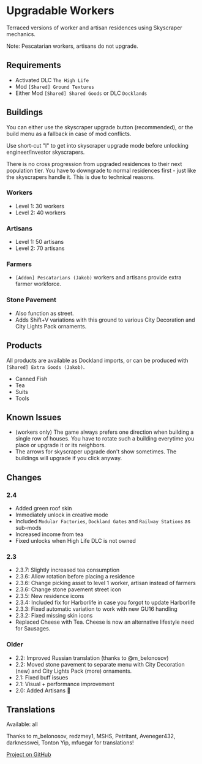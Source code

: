 # Upgradable Workers

Terraced versions of worker and artisan residences using Skyscraper mechanics.

Note: Pescatarian workers, artisans do not upgrade.

## Requirements

- Activated DLC `The High Life`
- Mod `[Shared] Ground Textures`
- Either Mod `[Shared] Shared Goods` or DLC `Docklands`

## Buildings

You can either use the skyscraper upgrade button (recommended), or the build menu as a fallback in case of mod conflicts.

Use short-cut "I" to get into skyscraper upgrade mode before unlocking engineer/investor skyscrapers.

There is no cross progression from upgraded residences to their next population tier.
You have to downgrade to normal residences first - just like the skyscrapers handle it. This is due to technical reasons.

### Workers

- Level 1: 30 workers
- Level 2: 40 workers

### Artisans

- Level 1: 50 artisans
- Level 2: 70 artisans

### Farmers

- `[Addon] Pescatarians (Jakob)` workers and artisans provide extra farmer workforce.

### Stone Pavement

- Also function as street.
- Adds Shift+V variations with this ground to various City Decoration and City Lights Pack ornaments.

## Products

All products are available as Dockland imports, or can be produced with `[Shared] Extra Goods (Jakob)`.

- Canned Fish
- Tea
- Suits
- Tools

## Known Issues

- (workers only) The game always prefers one direction when building a single row of houses. You have to rotate such a building everytime you place or upgrade it or its neighbors.
- The arrows for skyscraper upgrade don't show sometimes. The buildings will upgrade if you click anyway.

## Changes

### 2.4

- Added green roof skin
- Immediately unlock in creative mode
- Included `Modular Factories`, `Dockland Gates` and `Railway Stations` as sub-mods
- Increased income from tea
- Fixed unlocks when High Life DLC is not owned

### 2.3

- 2.3.7: Slightly increased tea consumption
- 2.3.6: Allow rotation before placing a residence
- 2.3.6: Change picking asset to level 1 worker, artisan instead of farmers
- 2.3.6: Change stone pavement street icon
- 2.3.5: New residence icons
- 2.3.4: Included fix for Harborlife in case you forgot to update Harborlife
- 2.3.3: Fixed automatic variation to work with new GU16 handling
- 2.3.2: Fixed missing skin icons
- Replaced Cheese with Tea. Cheese is now an alternative lifestyle need for Sausages.

### Older

- 2.2: Improved Russian translation (thanks to @m_belonosov)
- 2.2: Moved stone pavement to separate menu with City Decoration (new) and City Lights Pack (more) ornaments.
- 2.1: Fixed buff issues
- 2.1: Visual + performance improvement
- 2.0: Added Artisans 🥳

## Translations

Available: all

Thanks to m_belonosov, redzmey1, MSHS, Petritant, Aveneger432, darknesswei, Tonton Yip, mfuegar for translations!

[Project on GitHub](https://github.com/jakobharder/anno-1800-jakobs-mods)

